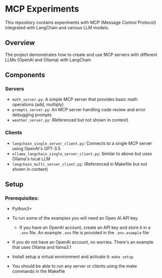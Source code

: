 # MCP Experiments

This repository contains experiments with MCP (Message Control Protocol) integrated with LangChain and various LLM models.

## Overview
The project demonstrates how to create and use MCP servers with different LLMs (OpenAI and Ollama) with LangChain

## Components

### Servers
- `math_server.py`: A simple MCP server that provides basic math operations (add, multiply)
- `prompts_server.py`: An MCP server handling code review and error debugging prompts
- `weather_server.py`: (Referenced but not shown in context)

### Clients
- `langchain_single_server_client.py`: Connects to a single MCP server using OpenAI's GPT-3.5
- `ollama_langchain_single_server_client.py`: Similar to above but uses Ollama's local LLM
- `langchain_multi_server_client.py`: (Referenced in Makefile but not shown in context)

## Setup

### Prerequisites: 
- Python3+ 
- To run some of the examples you will need an Open AI API key.
    - If you have an OpenAI account, create an API key and store it in a `.env` file. An example `.env` file is provided in the `.env.example` file
- If you do not have an OpenAI account, no worries. There's an example that uses Ollama and llama3.1 
- Install setup a virtual environment and activate it: `make setup` 
 
- You should be able to run any server or clients using the make commands in the Makefile
